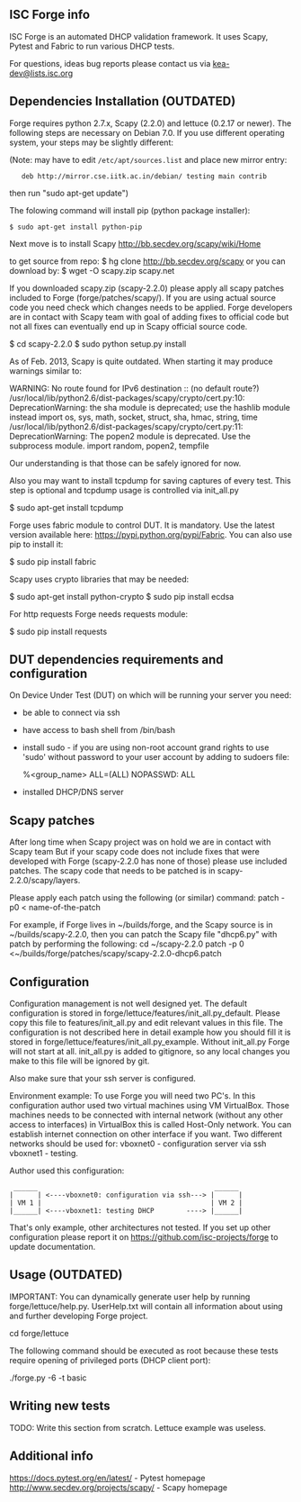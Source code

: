   ISC Forge info
 ----------------

ISC Forge is an automated DHCP validation framework. It uses Scapy, Pytest and
Fabric to run various DHCP tests.

For questions, ideas bug reports please contact us via kea-dev@lists.isc.org


 Dependencies Installation (OUTDATED)
---------------------------
Forge requires python 2.7.x, Scapy (2.2.0) and lettuce (0.2.17 or newer).
The following steps are necessary on Debian 7.0. If you use different operating system,
your steps may be slightly different:

(Note: may have to edit `/etc/apt/sources.list` and place new mirror entry:

```
   deb http://mirror.cse.iitk.ac.in/debian/ testing main contrib
```

then run "sudo apt-get update")

The folowing command will install pip (python package installer):

```
$ sudo apt-get install python-pip
```

Next move is to install Scapy
http://bb.secdev.org/scapy/wiki/Home

to get source from repo:
$ hg clone http://bb.secdev.org/scapy
or you can download by:
$ wget -O scapy.zip scapy.net

If you downloaded scapy.zip (scapy-2.2.0) please apply all scapy patches included
to Forge (forge/patches/scapy/). If you are using actual source code you need check
which changes needs to be applied. Forge developers are in contact with Scapy team
with goal of adding fixes to official code but not all fixes can eventually end up
in Scapy official source code.

$ cd scapy-2.2.0
$ sudo python setup.py install

As of Feb. 2013, Scapy is quite outdated. When starting it may produce
warnings similar to:

WARNING: No route found for IPv6 destination :: (no default route?)
/usr/local/lib/python2.6/dist-packages/scapy/crypto/cert.py:10:
DeprecationWarning: the sha module is deprecated; use the hashlib module instead
  import os, sys, math, socket, struct, sha, hmac, string, time
/usr/local/lib/python2.6/dist-packages/scapy/crypto/cert.py:11:
DeprecationWarning: The popen2 module is deprecated.  Use the subprocess module.
  import random, popen2, tempfile

Our understanding is that those can be safely ignored for now.

Also you may want to install tcpdump for saving captures of every test.
This step is optional and tcpdump usage is controlled via init_all.py

$ sudo apt-get install tcpdump

Forge uses fabric module to control DUT. It is mandatory. Use the latest
version available here: https://pypi.python.org/pypi/Fabric. You can also use
pip to install it:

$ sudo pip install fabric

Scapy uses crypto libraries that may be needed:

$ sudo apt-get install python-crypto
$ sudo pip install ecdsa

For http requests Forge needs requests module:

$ sudo pip install requests

 DUT dependencies requirements and configuration
-------------------------------------------------
On Device Under Test (DUT) on which will be running your server you need:

* be able to connect via ssh
* have access to bash shell from /bin/bash
* install sudo - if you are using non-root account grand rights to use 'sudo'
  without password to your user account by adding to sudoers file:

    %<group_name> ALL=(ALL) NOPASSWD: ALL
* installed DHCP/DNS server


 Scapy patches
---------------
After long time when Scapy project was on hold we are in contact with Scapy team
But if your scapy code does not include fixes that were developed with Forge
(scapy-2.2.0 has none of those) please use included patches.
The scapy code that needs to be patched is in scapy-2.2.0/scapy/layers.

Please apply each patch using the following (or similar) command:
patch -p0 < name-of-the-patch

For example, if Forge lives in ~/builds/forge, and the Scapy source
is in ~/builds/scapy-2.2.0, then you can patch the Scapy file
"dhcp6.py" with patch by performing the following:
cd ~/scapy-2.2.0
patch -p 0 <~/builds/forge/patches/scapy/scapy-2.2.0-dhcp6.patch


 Configuration
---------------
Configuration management is not well designed yet. The default configuration
is stored in forge/lettuce/features/init_all.py_default. Please copy this file
to features/init_all.py and edit relevant values in this file. The configuration
is not described here in detail example how you should fill it is stored in
forge/lettuce/features/init_all.py_example. Without init_all.py Forge will
not start at all. init_all.py is added to gitignore, so any local changes
you make to this file will be ignored by git.

Also make sure that your ssh server is configured.

Environment example:
To use Forge you will need two PC's. In this configuration author used two virtual
machines using VM VirtualBox. Those machines needs to be connected with internal network
(without any other access to interfaces) in VirtualBox this is called Host-Only network.
You can establish internet connection on other interface if you want. Two different networks
should be used for:
	vboxnet0 - configuration server via ssh
	vboxnet1 - testing.

Author used this configuration:
```
 ______                                            ______
|      | <----vboxnet0: configuration via ssh---> |      |
| VM 1 |                                          | VM 2 |
|______| <----vboxnet1: testing DHCP        ----> |______|
```

That's only example, other architectures not tested. If you set up other configuration please
report it on https://github.com/isc-projects/forge to update documentation.

 Usage (OUTDATED)
-------

IMPORTANT:
	You can dynamically generate user help by running forge/lettuce/help.py. UserHelp.txt
	will contain all information about using and further developing Forge project.

cd forge/lettuce

The following command should be executed as root because these tests require
opening of privileged ports (DHCP client port):

./forge.py -6 -t basic


 Writing new tests
-------------------

TODO: Write this section from scratch. Lettuce example was useless.

 Additional info
-----------------
https://docs.pytest.org/en/latest/ - Pytest homepage
http://www.secdev.org/projects/scapy/ - Scapy homepage
